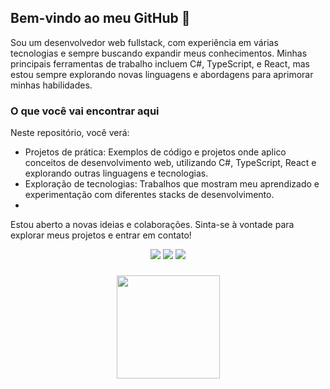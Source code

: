 ## Bem-vindo ao meu GitHub 👋
Sou um desenvolvedor web fullstack, com experiência em várias tecnologias e sempre buscando expandir meus conhecimentos. Minhas principais ferramentas de trabalho incluem C#, TypeScript, e React, mas estou sempre explorando novas linguagens e abordagens para aprimorar minhas habilidades.

### O que você vai encontrar aqui
Neste repositório, você verá:

- Projetos de prática: Exemplos de código e projetos onde aplico conceitos de desenvolvimento web, utilizando C#, TypeScript, React e explorando outras linguagens e tecnologias.
- Exploração de tecnologias: Trabalhos que mostram meu aprendizado e experimentação com diferentes stacks de desenvolvimento.
- 
Estou aberto a novas ideias e colaborações. Sinta-se à vontade para explorar meus projetos e entrar em contato!

 <div align=center>
  <a href="https://www.linkedin.com/in/martinbrazon/" target="_blank"><img src="https://img.shields.io/badge/-LinkedIn-%230077B5?style=for-the-badge&logo=linkedin&logoColor=white" target="_blank"></a> 
  <a href = "mailto:martingbrazon@gmail.com"><img src="https://img.shields.io/badge/Gmail-D14836?style=for-the-badge&logo=gmail&logoColor=white" target="_blank"></a>
  <a href="https://www.instagram.com/martinb97/" target="_blank"><img src="https://img.shields.io/badge/-Instagram-%23E4405F?style=for-the-badge&logo=instagram&logoColor=white" target="_blank"></a>
 </div>
 
 ###
 

<div align=center>
  <a href="https://github.com/MartinGBB">
  <img height="165em" src="https://github-readme-stats.vercel.app/api?username=MartinGBB&show_icons=true&theme=highcontrast&include_all_commits=true&count_private=true"/>
</div>
 
  ##
 
